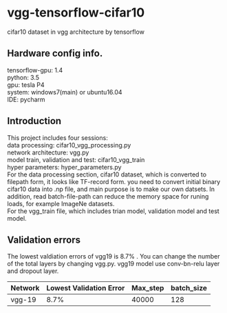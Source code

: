 # vgg-tensorflow-cifar10
cifar10 dataset in vgg architecture by tensorflow
## Hardware config info.
tensorflow-gpu: 1.4  
python: 3.5  
gpu: tesla P4  
system: windows7(main) or ubuntu16.04  
IDE: pycharm  
## Introduction
This project includes four sessions:  
data processing: cifar10_vgg_processing.py  
network architecture: vgg.py  
model train, validation and test: cifar10_vgg_train  
hyper parameters: hyper_parameters.py  
For the data processing section, cifar10 dataset, which is converted to filepath form, it looks like TF-record form. you need to convert initial binary cifar10 data into .np file, and main purpose is to make our own datsets. In addition, read batch-file-path can reduce the memory space for runing loads, for example ImageNe datasets.  
For the vgg_train file, which includes trian model, validation model and test model.  
## Validation errors
The lowest valdiation errors of vgg19 is 8.7% . You can change the number of the total layers by changing  vgg.py. vgg19 model 
use conv-bn-relu layer and dropout layer.

Network | Lowest Validation Error | Max_step | batch_size
------- | ----------------------- | -------- | -----------
vgg-19 |        8.7%              |   40000  |  128






